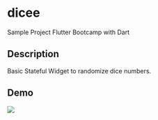 # dicee

Sample Project Flutter Bootcamp with Dart

## Description

Basic Stateful Widget to randomize dice numbers.

## Demo

![](https://i.imgur.com/4hV9LlF.png)
